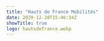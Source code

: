 ```yaml
---
title: "Hauts de France Mobilités"
date: 2020-12-28T15:46:34Z
showTitle: true
logo: hautsdefrance.webp
---
```

